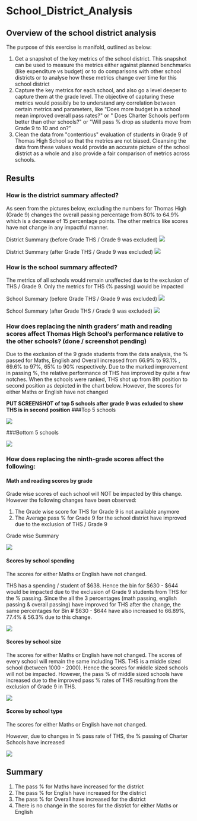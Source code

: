 # School_District_Analysis
 
## Overview of the school district analysis

The purpose of this exercise is manifold, outlined as below:
1. Get a snapshot of the key metrics of the school district. This snapshot can be used to measure the metrics either against planned benchmarks (like expenditure vs budget) or to do comparisons with other school districts or to analyse how these metrics change over time for this school district
2. Capture the key metrics for each school, and also go a level deeper to capture them at the grade level. The objective of capturing these metrics would possibly be to understand any correlation between certain metrics and parameters, like "Does more budget in a school mean improved overall pass rates?" or " Does Charter Schools perform better than other schools?" or "Will pass % drop as students move from Grade 9 to 10 and on?"
3. Clean the data from "contentious" evaluation of students in Grade 9 of Thomas High School so that the metrics are not biased. Cleansing the data from these values would provide an accurate picture of the school district as a whole and also provide a fair comparison of metrics across schools. 

## Results

### How is the district summary affected? 

As seen from the pictures below, excluding the numbers for Thomas High (Grade 9) changes the overall passing percentage from 80% to 64.9% which is a decrease of 15 percentage points. The other metrics like scores have not change in any impactful manner.

District Summary (before Grade THS / Grade 9 was excluded)
   ![](District_Before_changes.png?raw=true)
   
   
District Summary (after Grade THS / Grade 9 was excluded)
   ![](District_After_changes.png?raw=true)


 
### How is the school summary affected? 

The metrics of all schools would remain unaffected due to the exclusion of THS / Grade 9. Only the metrics for THS (% passing) would be impacted 

School Summary (before Grade THS / Grade 9 was excluded)
    ![](school_summary_before.png?raw=true)
    
    
School Summary (after Grade THS / Grade 9 was excluded)
    ![](school_summary_after.png?raw=true)

### How does replacing the ninth graders’ math and reading scores affect Thomas High School’s performance relative to the other schools? (done / screenshot pending)

Due to the exclusion of the 9 grade students from the data analysis, the % passed for Maths, English and Overall increased from 66.9% to 93.1% , 69.6% to 97%, 65% to 90% respectively. Due to the marked improvement in passing %, the relative performance of THS has improved by quite a few notches. When the schools were ranked, THS shot up from 8th position to second position as depicted in the chart below. 
However, the scores for either Maths or English have not changed

**PUT SCREENSHOT of top 5 schools after grade 9 was exluded to show THS is in second position**
###Top 5 schools

![](top_school.png?raw=true)

###Bottom 5 schools

![](bottom_school.png?raw=true)

### How does replacing the ninth-grade scores affect the following:

#### Math and reading scores by grade 

Grade wise scores of each school will NOT be impacted by this change. However the following changes have been observed:

1. The Grade wise score for THS for Grade 9 is not available anymore
2. The Average pass % for Grade 9 for the school district have improved due to the exclusion of THS / Grade 9

Grade wise Summary 

  ![](Grade_wise_scores.png?raw=true)
  
  

#### Scores by school spending 

The scores for either Maths or English have not changed.

THS has a spending / student of $638. Hence the bin for $630 - $644 would be impacted due to the exclusion of Grade 9 students from THS for the % passing. Since the all the 3 percentages (math passing, english passing & overall passing) have improved for THS after the change, the same percentages for Bin # $630 - $644 have also increased to 66.89%, 77.4% & 56.3% due to this change.

 ![](spending_ranges.png?raw=true)
    
#### Scores by school size

The scores for either Maths or English have not changed.
The scores of every school will remain the same including THS. THS is a middle sized school (between 1000 - 2000). Hence the scores for middle sized schools will not be impacted. However, the pass % of middle sized schools have increased due to the improved pass % rates of THS resulting from the exclusion of Grade 9 in THS.

 ![](scores_school_size.png?raw=true)
#### Scores by school type
The scores for either Maths or English have not changed.

However, due to changes in % pass rate of THS, the % passing of Charter Schools have increased

  ![](school_types.png?raw=true)

## Summary

1. The pass % for Maths have increased for the district
2. The pass % for English have increased for the district
3. The pass % for Overall have increased for the district
4. There is no change in the scores for the district for either Maths or English

